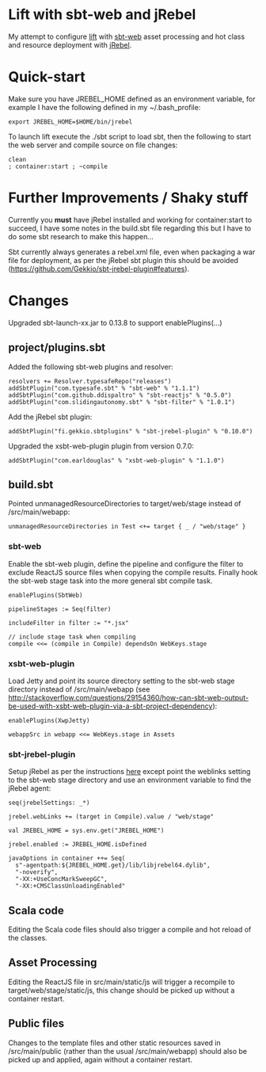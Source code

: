 # Lift with sbt-web and jRebel

My attempt to configure [lift](http://liftweb.net/) with [sbt-web](https://github.com/sbt/sbt-web) asset processing and hot class and resource deployment
with [jRebel](http://zeroturnaround.com/software/jrebel/).

# Quick-start

Make sure you have JREBEL_HOME defined as an environment variable, for example I have the following defined in
my ~/.bash_profile:

    export JREBEL_HOME=$HOME/bin/jrebel

To launch lift execute the ./sbt script to load sbt, then the following to start the web server and compile source on
file changes:

    clean
    ; container:start ; ~compile


# Further Improvements / Shaky stuff

Currently you **must** have jRebel installed and working for container:start to succeed, I have some notes in the build.sbt
file regarding this but I have to do some sbt research to make this happen...

Sbt currently always generates a rebel.xml file, even when packaging a war file for deployment, as per the jRebel sbt plugin
this should be avoided (https://github.com/Gekkio/sbt-jrebel-plugin#features).

# Changes

Upgraded sbt-launch-xx.jar to 0.13.8 to support enablePlugins(...)

## project/plugins.sbt

Added the following sbt-web plugins and resolver:

    resolvers += Resolver.typesafeRepo("releases")
    addSbtPlugin("com.typesafe.sbt" % "sbt-web" % "1.1.1")
    addSbtPlugin("com.github.ddispaltro" % "sbt-reactjs" % "0.5.0")
    addSbtPlugin("com.slidingautonomy.sbt" % "sbt-filter" % "1.0.1")

Add the jRebel sbt plugin:

    addSbtPlugin("fi.gekkio.sbtplugins" % "sbt-jrebel-plugin" % "0.10.0")


Upgraded the xsbt-web-plugin plugin from version 0.7.0:

    addSbtPlugin("com.earldouglas" % "xsbt-web-plugin" % "1.1.0")


## build.sbt

Pointed unmanagedResourceDirectories to target/web/stage instead of /src/main/webapp:

    unmanagedResourceDirectories in Test <+= target { _ / "web/stage" }

### sbt-web

Enable the sbt-web plugin, define the pipeline and configure the filter to exclude ReactJS source files when copying the
compile results.  Finally hook the sbt-web stage task into the more general sbt compile task.

    enablePlugins(SbtWeb)

    pipelineStages := Seq(filter)

    includeFilter in filter := "*.jsx"

    // include stage task when compiling
    compile <<= (compile in Compile) dependsOn WebKeys.stage


### xsbt-web-plugin

Load Jetty and point its source directory setting to the sbt-web stage directory instead of /src/main/webapp
(see http://stackoverflow.com/questions/29154360/how-can-sbt-web-output-be-used-with-xsbt-web-plugin-via-a-sbt-project-dependency):

    enablePlugins(XwpJetty)

    webappSrc in webapp <<= WebKeys.stage in Assets


### sbt-jrebel-plugin

Setup jRebel as per the instructions [here](https://github.com/earldouglas/xsbt-web-plugin#using-jrebel) except point the weblinks setting to the
sbt-web stage directory and use an environment variable to find the jRebel agent:

    seq(jrebelSettings: _*)

    jrebel.webLinks += (target in Compile).value / "web/stage"

    val JREBEL_HOME = sys.env.get("JREBEL_HOME")

    jrebel.enabled := JREBEL_HOME.isDefined

    javaOptions in container ++= Seq(
      s"-agentpath:${JREBEL_HOME.get}/lib/libjrebel64.dylib",
      "-noverify",
      "-XX:+UseConcMarkSweepGC",
      "-XX:+CMSClassUnloadingEnabled"

## Scala code

Editing the Scala code files should also trigger a compile and hot reload of the classes.

## Asset Processing

Editing the ReactJS file in src/main/static/js will trigger a recompile to target/web/stage/static/js, this change should be
picked up without a container restart.

## Public files

Changes to the template files and other static resources saved in /src/main/public (rather than the usual /src/main/webapp) should
also be picked up and applied, again without a container restart.
